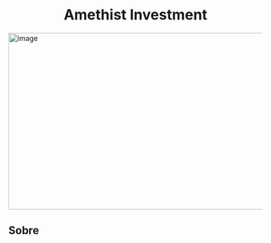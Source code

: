 <h1 align="center">Amethist Investment</h1>
<img width="1200" height="350" alt="image" src="https://github.com/user-attachments/assets/5f4c0880-04f7-4ac2-bf2a-08e78dbe84b6" />


<h2>Sobre</h2>
